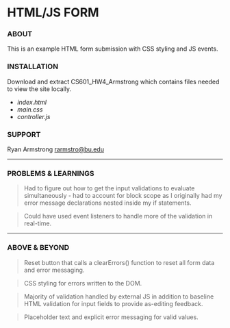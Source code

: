 # HTML/JS FORM

### ABOUT

This is an example HTML form submission with CSS styling and JS events.

### INSTALLATION

Download and extract CS601_HW4_Armstrong which contains files needed to view the site locally.
 - *index.html*
 - *main.css*
 - *controller.js*

### SUPPORT

Ryan Armstrong rarmstro@bu.edu

---

### PROBLEMS & LEARNINGS

> Had to figure out how to get the input validations to evaluate simultaneously - had to account for block scope
as I originally had my error message declarations nested inside my if statements.

> Could have used event listeners to handle more of the validation in real-time.

---

### ABOVE & BEYOND

> Reset button that calls a clearErrors() function to reset all form data and error messaging.

> CSS styling for errors written to the DOM.

> Majority of validation handled by external JS in addition to baseline HTML validation for input fields to provide as-editing feedback.

> Placeholder text and explicit error messaging for valid values.